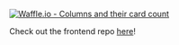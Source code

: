 [![Waffle.io - Columns and their card count](https://badge.waffle.io/ryan-mcneil/inTouch-BE.svg?columns=all)](https://waffle.io/ryan-mcneil/inTouch-BE)

Check out the frontend repo [here](https://github.com/Dhanciles/inTouch-FE)!
